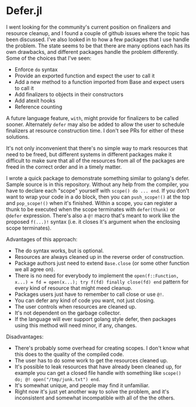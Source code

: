 # Defer.jl
I went looking for the community's current position on finalizers and resource cleanup, and I found a couple of github issues where the
topic has been discussed. I've also looked in to how a few packages that I use handle the problem. The state seems to be that there are
many options each has its own drawbacks, and different packages handle the problem differently. Some of the choices that I've seen:

 - Enforce `do` syntax
 - Provide an exported function and expect the user to call it
 - Add a new method to a function imported from Base and expect users to call it
 - Add finalizers to objects in their constructors
 - Add atexit hooks
 - Reference counting

A future language feature, `with`, might provide for finalizers to be called sooner. Alternately `defer` may also be added to allow the user
to schedule finalizers at resource construction time. I don't see PRs for either of these solutions.

It's not only inconvenient that there's no simple way to mark resources that need to be freed, but different systems in different packages
make it difficult to make sure that all of the resources from all of the packages are freed in the correct order and in a timely matter.

I wrote a quick package to demonstrate something similar to golang's defer. Sample source is in this repository.
Without any help from the compiler, you have to declare each "scope" yourself with `scope() do ... end`. If you don't want to wrap your code
in a do block, then you can `push_scope!()` at the top and `pop_scope!()` when it's finished. Within a scope, you can register a thunk to be
executed when the scope terminates with `defer(thunk)` or `@defer` expression. There's also a `@!` macro that's meant to work like the
proposed `f(...)!` syntax (i.e. it closes it's argument when the enclosing scope terminates).

Advantages of this approach:

 - The do syntax works, but is optional.
 - Resources are always cleaned up in the reverse order of construction.
 - Package authors just need to extend `Base.close` (or some other function we all agree on).
 - There is no need for everybody to implement the
 `open(f::Function, x...) = fd = open(x...); try f(fd) finally close(fd) end`
 pattern for every kind of resource that might meed cleanup.
 - Packages users just have to remember to call close or use `@!`.
 - You can defer any kind of code you want, not just closing.
 - The user controls when resources are cleaned up.
 - It's not dependent on the garbage collector.
 - If the language will ever support golang style defer, then packages using this method will need minor, if any, changes.

Disadvantages:

 - There's probably some overhead for creating scopes. I don't know what this does to the quality of the compiled code.
 - The user has to do some work to get the resources cleaned up.
 - It's possible to leak resources that have already been cleaned up, for example you can get a closed file handle with something like
 `scope() do; @! open("/tmp/junk.txt") end`.
 - It's somewhat unique, and people may find it unfamiliar.
 - Right now it's just yet another way to solve the problem, and it's inconsistent and somewhat incompatible with all of the the others.
